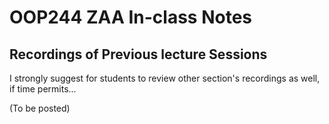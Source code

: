 # OOP244 ZAA In-class Notes
## Recordings of Previous lecture Sessions
I strongly suggest for students to review other section's recordings as well, if time permits...

(To be posted)


